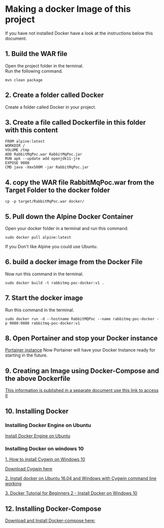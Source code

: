 # Making a docker Image of this project
If you have not installed Docker have a look at the instructions below this document.

## 1. Build the WAR file
Open the project folder in the terminal.   
Run the following command.   
```
mvn clean package
```
## 2. Create a folder called Docker
Create a folder called Docker in your project.   

## 3. Create a file called  Dockerfile in this folder with this content

```
FROM alpine:latest
WORKDIR /
VOLUME /tmp
ADD RabbitMqPoc.war RabbitMqPoc.jar
RUN apk --update add openjdk11-jre
EXPOSE 9080
CMD java -Xmx500M -jar RabbitMqPoc.jar
```
## 4. copy the WAR file RabbitMqPoc.war from the Target Folder to the docker folder
```
cp -p target/RabbitMqPoc.war docker/
```

## 5. Pull down the Alpine Docker Container
Open your docker folder in a terminal and run this command.   

```
sudo docker pull alpine:latest

```
If you Don't like Alpine you could use Ubuntu.   

## 6. build a docker image from the Docker File
Now run this command in the terminal.   
```
sudo docker build -t rabbitmq-poc-docker:v1 .

```

## 7. Start the docker image 
Run this command in the terminal.   
```
sudo docker run -d --hostname RabbitMQPoc --name rabbitmq-poc-docker -p 9080:9080 rabbitmq-poc-docker:v1

```
## 8. Open Portainer and stop your Docker instance
[Portainer instance](http://localhost:9000/)
Now Portainer will have your Docker Instance ready for starting in the future.   

## 9. Creating an Image using Docker-Compose and the above Dockerfile
[This information is published in a separate document use this link to access it](https://github.com/nic0michael/RabbitMQProducerMicroservice/blob/master/%20Creating%20an%20Image%20using%20Docker-Compose%20and%20a%20Dockerfile.md)

## 10. Installing Docker

### Installing Docker Engine on Ubuntu
[Install Docker Engine on Ubuntu](https://docs.docker.com/engine/install/ubuntu/)

###  Installing Docker on windows 10
[1. How to install Cygwin on Windows 10](https://www.youtube.com/watch?v=QonIPpKodCw)

[Download Cygwin here](https://cygwin.com/install.html)

[2. Install docker on Ubuntu 16.04 and Windows with Cygwin command line working](https://www.youtube.com/watch?v=L1fwHM9agIw)

[3. Docker Tutorial for Beginners 2 - Install Docker on Windows 10](https://www.youtube.com/watch?v=_9AWYlt86B8)

## 12. Installing Docker-Compose
[Download and Install Docker-compose here:](https://github.com/docker/compose/releases/)

